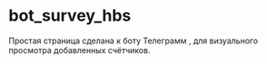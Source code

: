 # bot_survey_hbs

Простая страница сделана к боту Телеграмм , для визуального просмотра добавленных счётчиков.

